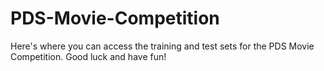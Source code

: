 # PDS-Movie-Competition

Here's where you can access the training and test sets for the PDS Movie Competition. Good luck and have fun!
